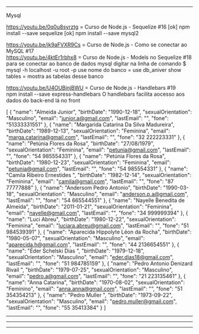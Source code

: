 --------------------------------------------------------------------------------------
Mysql

 https://youtu.be/0q0u8syrztg = Curso de Node.js - Sequelize #16
   [ok] npm install --save sequelize
   [ok] npm install --save mysql2

 https://youtu.be/jk9aFVXR9Cs = Curso de Node.js - Como se conectar ao MySQL #17  
 https://youtu.be/4ktEr1rbhx8 = Curso de Node.js - Models no Sequelize #18
  para se conectar ao banco de dados mysql digitar na linha de comando 
  $ mysql -h localhost -u root -p
  use nome do banco = use db_aniver
  show tables = mostra as tabelas desse banco

  https://youtu.be/U4OUBjnjBWU = Curso de Node.js - Handlebars #19  
  npm install --save express-handlebars
  O handlebars facilita aocesso aos dados do back-end lá no front
  

[
	{
		"name": "Almeida Junior",
		"birthDate": "1990-12-18",
    "sexualOrientation": "Masculino",
		"email": "junior.a@gmail.com",
		"lastEmail": "",
		"fone": "51333331551"
	},
	{
		"name": "Margarida Catarina Da Silva Madureira",
    "birthDate": "1989-12-13",
		"sexualOrientation": "Feminina",
		"email": "marga.catarina@gmail.com",
    "lastEmail": "",
		"fone": "32 222223331"
	},
	{
		"name": "Petúnia Flores da Rosa",
		"birthDate": "27/08/1979",
    "sexualOrientation": "Feminina",
		"email": "petunia@gmail.com",
		"lastEmail": "",
		"fone": "54 985554331"
	},
{
		"name": "Petúnia Flores da Rosa",
    "birthDate": "1980-12-23",
    "sexualOrientation": "Feminina",
		"email": "petunia@gmail.com",
		"lastEmail": "",
		"fone": "54 985554331"
	},
 {
		"name": "Camila Ribeiro Ernestides ",
		"birthDate":  "1982-12-14",
		"sexualOrientation": "Feminina",
		"email": "camila@gmail.com",
		"lastEmail": "",
		"fone": "87 77777888"
	},
	{
		"name": "Andersom Pedro Antonio",
		"birthDate": "1990-03-18",
		"sexualOrientation": "Masculino",
		"email": "anderson.p.a@gmail.com",
		"lastEmail": "",
		"fone": "54 665544551"
	},
	{
		"name": "Nayelle Benedita de Almeida",
		"birthDate": "2011-01-21",
		"sexualOrientation": "Feminina",
		"email": "nayelle@gmail.com",
		"lastEmail": "",
		"fone": "34 999999394"
	},
	{
	  "name": "Luci Abreu",
		"birthDate": "1980-12-22",
		"sexualOrientation": "Feminina",
		"email": "luciara.abreu@gmail.com",
		"lastEmail": "",
		"fone": "51 984539391"
	},
	{
			"name": "Aparecida Hippolyte Léon da Rocha",
		"birthDate": "1980-05-07",
		"sexualOrientation": "Masculino",
		"email": "aparecida.h@gmail.com",
		"lastEmail": "",
		"fone": "44 2136654551"
	},
	{
	 "name": "Éder Schelski Dias ",
		"birthDate": "1979-12-18",
		"sexualOrientation": "Masculino",
		"email": "eder.dias18@gmail.com",
		"lastEmail": "",
		"fone": "51 984785159"
	},
	{
		"name": "Pedro Antonio Denizard Rivail ",
		"birthDate": "1979-07-25",
		"sexualOrientation": "Masculino",
		"email": "pedro.a@gmail.com",
		"lastEmail": "",
		"fone": "21 223135461"
	},
	{
	"name": "Anna Catarina",
		"birthDate": "1970-08-02",
		"sexualOrientation": "Feminino",
		"email": "anna.anna@gmail.com",
		"lastEmail": "",
		"fone": "51 354354213"
	},
	{
	 "name": "Pedro Muller ",
		"birthDate": "1973-09-22",
		"sexualOrientation": "Masculino",
		"email": "pedro.muller@gmail.com",
		"lastEmail": "",
		"fone": "55 35413384"
	}
]




--------------------------------------------------------------------------------------





--------------------------------------------------------------------------------------





--------------------------------------------------------------------------------------
